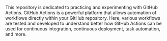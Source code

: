 This repository is dedicated to practicing and experimenting with GitHub Actions. GitHub Actions is a powerful platform that allows automation of workflows directly within your GitHub repository. Here, various workflows are tested and developed to understand better how GitHub Actions can be used for continuous integration, continuous deployment, task automation, and more.
